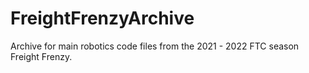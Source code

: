# FreightFrenzyArchive
Archive for main robotics code files from the 2021 - 2022 FTC season Freight Frenzy.
